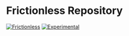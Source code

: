 # Frictionless Repository

[![Frictionless](https://github.com/frictionlessdata/repository/actions/workflows/frictionless.yaml/badge.svg)](https://repository.frictionlessdata.io/report?user=frictionlessdata&repo=repository&workflow=frictionless)
[![Experimental](https://github.com/frictionlessdata/repository/actions/workflows/experimental.yaml/badge.svg)](https://repository.frictionlessdata.io/report?user=frictionlessdata&repo=repository&workflow=experimental)
